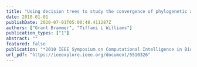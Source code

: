 ```yaml
---
title: "Using decision trees to study the convergence of phylogenetic analyses"
date: 2010-01-01
publishDate: 2020-07-01T05:00:48.411287Z
authors: ["Grant Brammer", "Tiffani L Williams"]
publication_types: ["1"]
abstract: ""
featured: false
publication: "*2010 IEEE Symposium on Computational Intelligence in Bioinformatics and Computational Biology*"
url_pdf: "https://ieeexplore.ieee.org/document/5510326"
---
```



